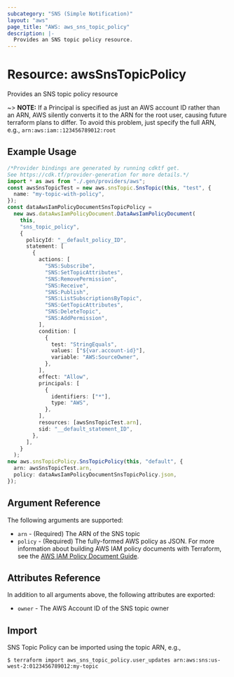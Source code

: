 ```yaml
---
subcategory: "SNS (Simple Notification)"
layout: "aws"
page_title: "AWS: aws_sns_topic_policy"
description: |-
  Provides an SNS topic policy resource.
---
```


# Resource: awsSnsTopicPolicy

Provides an SNS topic policy resource

\~> **NOTE:** If a Principal is specified as just an AWS account ID rather than an ARN, AWS silently converts it to the ARN for the root user, causing future terraform plans to differ. To avoid this problem, just specify the full ARN, e.g., `arn:aws:iam::123456789012:root`

## Example Usage

```typescript
/*Provider bindings are generated by running cdktf get.
See https://cdk.tf/provider-generation for more details.*/
import * as aws from "./.gen/providers/aws";
const awsSnsTopicTest = new aws.snsTopic.SnsTopic(this, "test", {
  name: "my-topic-with-policy",
});
const dataAwsIamPolicyDocumentSnsTopicPolicy =
  new aws.dataAwsIamPolicyDocument.DataAwsIamPolicyDocument(
    this,
    "sns_topic_policy",
    {
      policyId: "__default_policy_ID",
      statement: [
        {
          actions: [
            "SNS:Subscribe",
            "SNS:SetTopicAttributes",
            "SNS:RemovePermission",
            "SNS:Receive",
            "SNS:Publish",
            "SNS:ListSubscriptionsByTopic",
            "SNS:GetTopicAttributes",
            "SNS:DeleteTopic",
            "SNS:AddPermission",
          ],
          condition: [
            {
              test: "StringEquals",
              values: ["${var.account-id}"],
              variable: "AWS:SourceOwner",
            },
          ],
          effect: "Allow",
          principals: [
            {
              identifiers: ["*"],
              type: "AWS",
            },
          ],
          resources: [awsSnsTopicTest.arn],
          sid: "__default_statement_ID",
        },
      ],
    }
  );
new aws.snsTopicPolicy.SnsTopicPolicy(this, "default", {
  arn: awsSnsTopicTest.arn,
  policy: dataAwsIamPolicyDocumentSnsTopicPolicy.json,
});

```

## Argument Reference

The following arguments are supported:

* `arn` - (Required) The ARN of the SNS topic
* `policy` - (Required) The fully-formed AWS policy as JSON. For more information about building AWS IAM policy documents with Terraform, see the [AWS IAM Policy Document Guide](https://learn.hashicorp.com/terraform/aws/iam-policy).

## Attributes Reference

In addition to all arguments above, the following attributes are exported:

* `owner` - The AWS Account ID of the SNS topic owner

## Import

SNS Topic Policy can be imported using the topic ARN, e.g.,

```console
$ terraform import aws_sns_topic_policy.user_updates arn:aws:sns:us-west-2:0123456789012:my-topic
```
